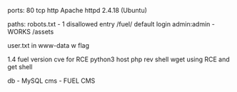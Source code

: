ports:
        80 tcp http Apache httpd 2.4.18 (Ubuntu)

paths:
        robots.txt - 1 disallowed entry /fuel/ default login admin:admin - WORKS
        /assets

user.txt in www-data w flag

1.4 fuel version cve for RCE python3
host php rev shell wget using RCE and get shell


db - MySQL
cms - FUEL CMS
